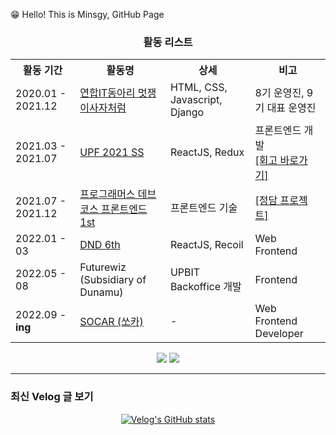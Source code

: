 
😁 Hello! This is Minsgy, GitHub Page  



<div align="center">
<h3> 활동 리스트 </h3>
</div>
<div align="center">
	<table>
	<tr>
		<th>활동 기간</th><th>활동명</th><th>상세</th><th>비고</th>
	</tr>
		    	<tr>
		<td>2020.01 - 2021.12</td>
		<td><a href="https://www.likelion.net/">연합IT동아리 멋쟁이사자처럼</a></td>
		<td>HTML, CSS, Javascript, Django</td>
		<td>8기 운영진, 9기 대표 운영진</td>
	</tr>
	<tr>
		<td>2021.03 - 2021.07</td>
		<td><a href="https://www.unit.center/upf">UPF 2021 SS</a></td>
		<td>ReactJS, Redux</td>
		<td>프론트엔드 개발 <br /><a href="https://velog.io/@minsgy/%EB%84%88%EB%AC%B4%EB%8F%84-%EC%95%8C%EC%B0%AC-UPF-2021SS-%ED%9A%8C%EA%B3%A0">[회고 바로가기]</a></td>
	</tr>
	<tr>
		<td>2021.07 - 2021.12 </td>
		<td><a href="https://programmers.co.kr/learn/courses/12175">프로그래머스 데브 코스 프론트엔드 1st</a></td>
		<td>프론트엔드 기술</td>
		<td><a href="https://github.com/jung-dam-diary">[정담 프로젝트]</a></td>
	</tr>
	<tr>
		<td>2022.01 - 03</td>
		<td><a href="https://dnd.ac/">DND 6th</a></td>
		<td>ReactJS, Recoil</td>
		<td>Web Frontend</td>
	</tr>
	<tr>
		<td>2022.05 - 08</td>
		<td><a>Futurewiz (Subsidiary of Dunamu)</a></td>
		<td>UPBIT Backoffice 개발</td>
		<td>Frontend</td>
	</tr>
	<tr>
		<td>2022.09 - <b>ing</b></td>
		<td><a href="https://www.socar.kr/">SOCAR (쏘카)</a></td>
		<td> - </td>
		<td>Web Frontend Developer</td>
	</tr>
	</table>
</div> 
  
  
<div align='center'>
<a href="https://velog.io/@minsgy" target="_blank"><img src="https://img.shields.io/badge/Velog-20c997?style=flat-square&logo=Vimeo&logoColor=white"/></a>  <a href="https://minsgy.notion.site/Frontend-Developer-Minsgy-76b34b49d6fa44628af8c829ca74f21d" target="_blank"><img src="https://img.shields.io/badge/Portfolio-EA7100?style=flat-square&logo=Devpost&logoColor=white"/></a> 
</div>

---

<h3>최신 Velog 글 보기</h3>

<div align="center">
  
[![Velog's GitHub stats](https://velog-readme-stats.vercel.app/api?name=minsgy)](https://velog.io/@minsgy)

</div>
